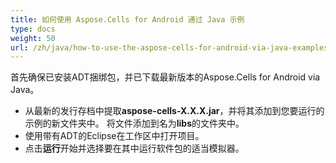 ```yaml
---
title: 如何使用 Aspose.Cells for Android 通过 Java 示例
type: docs
weight: 50
url: /zh/java/how-to-use-the-aspose-cells-for-android-via-java-examples/
---
```


首先确保已安装ADT捆绑包，并已下载最新版本的Aspose.Cells for Android via Java。

- 从最新的发行存档中提取**aspose-cells-X.X.X.jar**，并将其添加到您要运行的示例的新文件夹中。 将文件添加到名为**libs**的文件夹中。
- 使用带有ADT的Eclipse在工作区中打开项目。
- 点击**运行**开始并选择要在其中运行软件包的适当模拟器。
